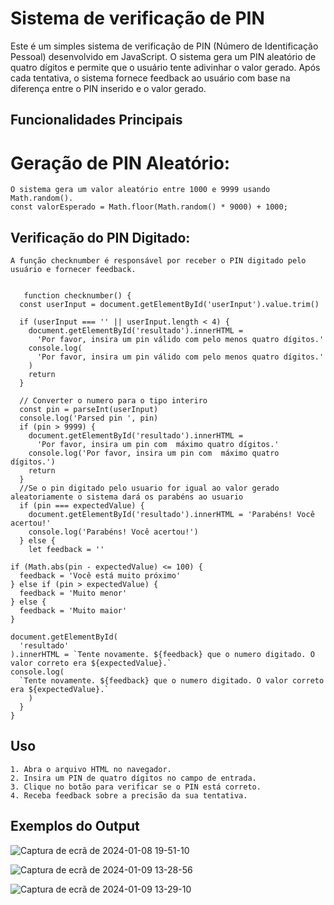 # Sistema de verificação de PIN

Este é um simples sistema de verificação de PIN (Número de Identificação Pessoal) desenvolvido em JavaScript. O sistema gera um PIN aleatório de quatro dígitos e permite que o usuário tente adivinhar o valor gerado. Após cada tentativa, o sistema fornece feedback ao usuário com base na diferença entre o PIN inserido e o valor gerado.

## Funcionalidades Principais
# Geração de PIN Aleatório:

    O sistema gera um valor aleatório entre 1000 e 9999 usando Math.random().
    const valorEsperado = Math.floor(Math.random() * 9000) + 1000;

## Verificação do PIN Digitado:

    A função checknumber é responsável por receber o PIN digitado pelo usuário e fornecer feedback.

    
       function checknumber() {
      const userInput = document.getElementById('userInput').value.trim()
        
      if (userInput === '' || userInput.length < 4) {
        document.getElementById('resultado').innerHTML =
          'Por favor, insira um pin válido com pelo menos quatro dígitos.'
        console.log(
          'Por favor, insira um pin válido com pelo menos quatro dígitos.'
        )
        return
      }
    
      // Converter o numero para o tipo interiro
      const pin = parseInt(userInput)
      console.log('Parsed pin ', pin)
      if (pin > 9999) {
        document.getElementById('resultado').innerHTML =
          'Por favor, insira um pin com  máximo quatro dígitos.'
        console.log('Por favor, insira um pin com  máximo quatro dígitos.')
        return
      }
      //Se o pin digitado pelo usuario for igual ao valor gerado aleatoriamente o sistema dará os parabéns ao usuario
      if (pin === expectedValue) {
        document.getElementById('resultado').innerHTML = 'Parabéns! Você acertou!'
        console.log('Parabéns! Você acertou!')
      } else {
        let feedback = ''

    if (Math.abs(pin - expectedValue) <= 100) {
      feedback = 'Você está muito próximo'
    } else if (pin > expectedValue) {
      feedback = 'Muito menor'
    } else {
      feedback = 'Muito maior'
    }

    document.getElementById(
      'resultado'
    ).innerHTML = `Tente novamente. ${feedback} que o numero digitado. O valor correto era ${expectedValue}.`
    console.log(
      `Tente novamente. ${feedback} que o numero digitado. O valor correto era ${expectedValue}.`
        )
      }
    }


## Uso

    1. Abra o arquivo HTML no navegador.
    2. Insira um PIN de quatro dígitos no campo de entrada.
    3. Clique no botão para verificar se o PIN está correto.
    4. Receba feedback sobre a precisão da sua tentativa.


## Exemplos do Output

![Captura de ecrã de 2024-01-08 19-51-10](https://github.com/Muethea/sprintsUol/assets/64161845/36ea8691-44ee-402d-b1a4-91cdd7db4799)

![Captura de ecrã de 2024-01-09 13-28-56](https://github.com/Muethea/sprintsUol/assets/64161845/b9010a61-53f0-4a42-9627-51f1dd8b0491)

![Captura de ecrã de 2024-01-09 13-29-10](https://github.com/Muethea/sprintsUol/assets/64161845/97e4f156-f155-46a7-a0ec-6a049425caed)

